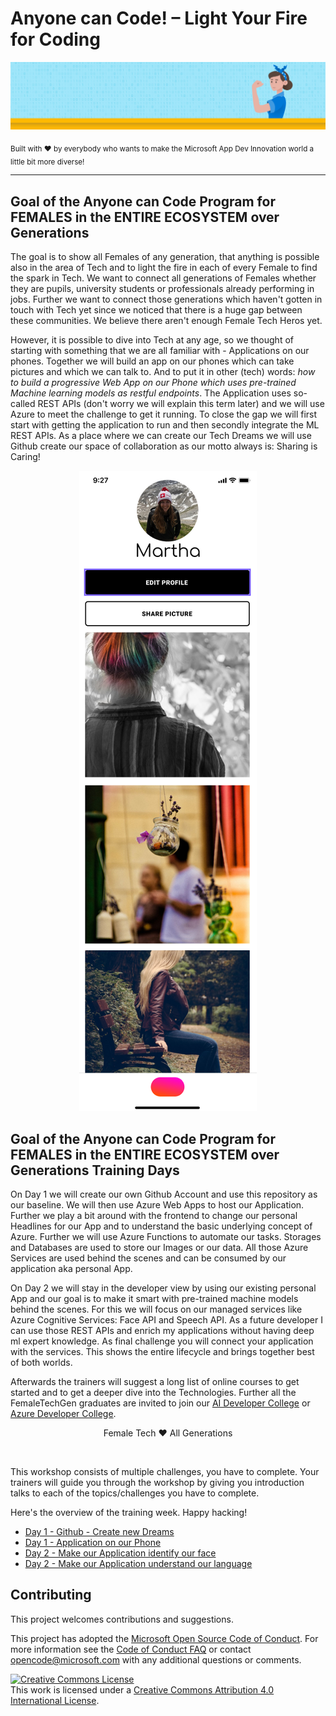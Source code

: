 # Anyone can Code! – Light Your Fire for Coding
  
![FemaleTechGenLogo](./img/anyone-can-code_1400x300.png)

  <p>
    <sub>Built with ❤ by everybody who wants to make the Microsoft App Dev Innovation world a little bit more diverse! </sub>
  </p>

</div>

<hr>


## Goal of the Anyone can Code Program for FEMALES in the ENTIRE ECOSYSTEM over Generations

The goal is to show all Females of any generation, that anything is possible also in the area of Tech and to light the fire in each of every Female to find the spark in Tech. We want to connect all generations of Females whether they are pupils, university students or professionals already performing in jobs. Further we want to connect those generations which haven't gotten in touch with Tech yet since we noticed that there is a huge gap between these communities. We believe there aren't enough Female Tech Heros yet. 

However, it is possible to dive into Tech at any age, so we thought of starting with something that we are all familiar with - Applications on our phones. Together we will build an app on our phones which can take pictures and which we can talk to. And to put it in other (tech) words: *how to build a progressive Web App on our Phone which uses pre-trained Machine learning models as restful endpoints*. The Application uses so-called REST APIs (don't worry we will explain this term later) and we will use Azure to meet the challenge to get it running.
To close the gap we will first start with getting the application to run and then secondly integrate the ML REST APIs. As a place where we can create our Tech Dreams we will use Github create our space of collaboration as our motto always is: Sharing is Caring!

<div align="center">
  <p></p>
  <img src="./img/microgram-mock.png" alt="Microgram App Mockup" />
</div>

## Goal of the Anyone can Code Program for FEMALES in the ENTIRE ECOSYSTEM over Generations Training Days 

On Day 1 we will create our own Github Account and use this repository as our baseline. We will then use Azure Web Apps to host our Application. Further we play a bit around with the frontend to change our personal Headlines for our App and to understand the basic underlying concept of Azure. Further we will use Azure Functions to automate our tasks. Storages and Databases are used to store our Images or our data. All those Azure Services are used behind the scenes and can be consumed by our application aka personal App.


On Day 2 we will stay in the developer view by using our existing personal App and our goal is to make it smart with pre-trained machine models behind the scenes. For this we will focus on our managed services like Azure Cognitive Services: Face API and Speech API. As a future developer I can use those REST APIs and enrich my applications without having deep ml expert knowledge.
As final challenge you will connect your application with the services.  This shows the entire lifecycle and brings together best of both worlds.

Afterwards the trainers will suggest a long list of online courses to get started and to get a deeper dive into the Technologies.
Further all the FemaleTechGen graduates are invited to join our [AI Developer College](https://github.com/aidevcollege/aidevcollege) or
[Azure Developer College](https://github.com/azuredevcollege/trainingdays).

<div align="center">
  <p> Female Tech ❤︎ All Generations</p>
</div>

<br>

This workshop consists of multiple challenges, you have to complete. Your trainers will guide you through the workshop by giving you introduction talks to each of the topics/challenges you have to complete.

Here's the overview of the training week. Happy hacking!

- [Day 1 - Github - Create new Dreams](day1/Github/README.md)
- [Day 1 - Application on our Phone ](day1/Application/README.md)
- [Day 2 - Make our Application identify our face](day2/Face/README.md)
- [Day 2 - Make our Application understand our language](day2/Speech/README.md)

## Contributing

This project welcomes contributions and suggestions.

This project has adopted the [Microsoft Open Source Code of Conduct](https://opensource.microsoft.com/codeofconduct/).
For more information see the [Code of Conduct FAQ](https://opensource.microsoft.com/codeofconduct/faq/) or
contact [opencode@microsoft.com](mailto:opencode@microsoft.com) with any additional questions or comments.

[![Creative Commons License](https://i.creativecommons.org/l/by/4.0/88x31.png)](http://creativecommons.org/licenses/by/4.0/)  
This work is licensed under a [Creative Commons Attribution 4.0 International License](http://creativecommons.org/licenses/by/4.0/).


